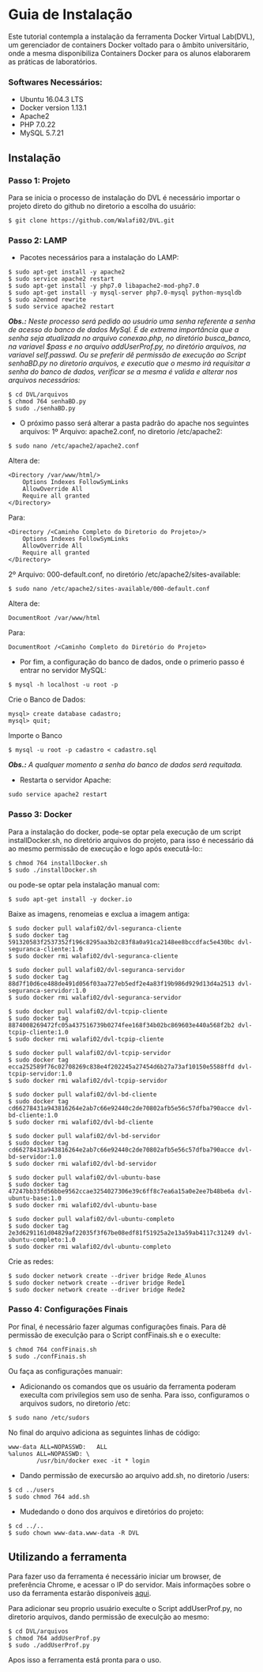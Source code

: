 # Guia de Instalação

Este tutorial contempla a instalação da ferramenta Docker Virtual Lab(DVL), um gerenciador de containers Docker voltado para o âmbito universitário, onde a mesma disponibiliza Containers Docker para os alunos elaborarem as práticas de laboratórios.

### Softwares Necessários:
- Ubuntu 16.04.3 LTS
- Docker version 1.13.1
- Apache2
- PHP 7.0.22
- MySQL 5.7.21

## Instalação

### Passo 1: Projeto
Para se inicia o processo de instalação do DVL é necessário importar o projeto direto do github no diretorio a escolha do usuário:
```
$ git clone https://github.com/Walafi02/DVL.git
```

### Passo 2: LAMP
- Pacotes necessários para a instalação do LAMP:
```
$ sudo apt-get install -y apache2
$ sudo service apache2 restart
$ sudo apt-get install -y php7.0 libapache2-mod-php7.0
$ sudo apt-get install -y mysql-server php7.0-mysql python-mysqldb
$ sudo a2enmod rewrite
$ sudo service apache2 restart
```

_**Obs.:** Neste processo será pedido ao usuário uma senha referente a senha de acesso do banco de dados MySql. É de extrema importância que a senha seja atualizada no arquivo conexao.php, no diretório busca_banco, na variavel $pass e no arquivo addUserProf.py, no diretório arquivos, na variavel self.passwd. Ou se preferir dê permissão de execução ao Script senhaBD.py no diretorio arquivos, e executio que o mesmo irá requisitar a senha do banco de dados, verificar se a mesma é valida e alterar nos arquivos necessários:_

```
$ cd DVL/arquivos
$ chmod 764 senhaBD.py
$ sudo ./senhaBD.py
```

- O próximo passo será alterar a pasta padrão do apache nos seguintes arquivos:
1º Arquivo: apache2.conf, no diretorio /etc/apache2:
```
$ sudo nano /etc/apache2/apache2.conf
```

Altera de:
```
<Directory /var/www/html/>
	Options Indexes FollowSymLinks
   	AllowOverride All
   	Require all granted
</Directory>
```
Para:
```
<Directory /<Caminho Completo do Diretorio do Projeto>/>
	Options Indexes FollowSymLinks
	AllowOverride All
	Require all granted
</Directory>
```
2º Arquivo: 000-default.conf, no diretório /etc/apache2/sites-available:
```
$ sudo nano /etc/apache2/sites-available/000-default.conf
```

Altera de:
```
DocumentRoot /var/www/html
```
Para:
```
DocumentRoot /<Caminho Completo do Diretório do Projeto>
```

- Por fim, a configuração do banco de dados, onde o primerio passo é entrar no servidor MySQL:
```
$ mysql -h localhost -u root -p
```

Crie o Banco de Dados:
```
mysql> create database cadastro;
mysql> quit;
```

Importe o Banco
```
$ mysql -u root -p cadastro < cadastro.sql
```

_**Obs.:** A qualquer momento a senha do banco de dados será requitada._

- Restarta o servidor Apache:
```
sudo service apache2 restart
```

### Passo 3: Docker
Para a instalação do docker, pode-se optar pela execução de um script installDocker.sh, no diretório arquivos do projeto, para isso é necessário dá ao mesmo permissão de execução e logo após executá-lo::
```
$ chmod 764 installDocker.sh
$ sudo ./installDocker.sh
```

ou pode-se optar pela instalação manual com:
```
$ sudo apt-get install -y docker.io
```

Baixe as imagens, renomeias e exclua a imagem antiga:
```
$ sudo docker pull walafi02/dvl-seguranca-cliente
$ sudo docker tag 591320583f2537352f196c8295aa3b2c83f8a0a91ca2148ee8bccdfac5e430bc dvl-seguranca-cliente:1.0
$ sudo docker rmi walafi02/dvl-seguranca-cliente

$ sudo docker pull walafi02/dvl-seguranca-servidor
$ sudo docker tag 88d7f10d6ce488de491d056f03aa727eb5edf2e4a83f19b986d929d13d4a2513 dvl-seguranca-servidor:1.0
$ sudo docker rmi walafi02/dvl-seguranca-servidor

$ sudo docker pull walafi02/dvl-tcpip-cliente
$ sudo docker tag 8874008269472fc05a437516739b0274fee168f34b02bc869603e440a568f2b2 dvl-tcpip-cliente:1.0
$ sudo docker rmi walafi02/dvl-tcpip-cliente

$ sudo docker pull walafi02/dvl-tcpip-servidor
$ sudo docker tag ecca252589f76c02708269c838e4f202245a27454d6b27a73af10150e5588ffd dvl-tcpip-servidor:1.0
$ sudo docker rmi walafi02/dvl-tcpip-servidor

$ sudo docker pull walafi02/dvl-bd-cliente
$ sudo docker tag cd66278431a943816264e2ab7c66e92440c2de70802afb5e56c57dfba790acce dvl-bd-cliente:1.0
$ sudo docker rmi walafi02/dvl-bd-cliente

$ sudo docker pull walafi02/dvl-bd-servidor
$ sudo docker tag cd66278431a943816264e2ab7c66e92440c2de70802afb5e56c57dfba790acce dvl-bd-servidor:1.0
$ sudo docker rmi walafi02/dvl-bd-servidor

$ sudo docker pull walafi02/dvl-ubuntu-base
$ sudo docker tag 47247bb33fd56bbe9562ccae3254027306e39c6ff8c7ea6a15a0e2ee7b48be6a dvl-ubuntu-base:1.0
$ sudo docker rmi walafi02/dvl-ubuntu-base

$ sudo docker pull walafi02/dvl-ubuntu-completo
$ sudo docker tag 2e3d6291161d04829af22035f3f67be08edf81f51925a2e13a59ab4117c31249 dvl-ubuntu-completo:1.0
$ sudo docker rmi walafi02/dvl-ubuntu-completo
```

Crie as redes:
```
$ sudo docker network create --driver bridge Rede_Alunos
$ sudo docker network create --driver bridge Rede1
$ sudo docker network create --driver bridge Rede2
```

### Passo 4: Configurações Finais
Por final, é necessário fazer algumas configurações finais. Para dê permissão de execulção para o Script confFinais.sh e o execulte:
```
$ chmod 764 confFinais.sh
$ sudo ./confFinais.sh
```

Ou faça as configurações manuair:
- Adicionando os comandos que os usuário da ferramenta poderam execulta com privilegios sem uso de senha. Para isso, configuramos o arquivos sudors, no diretorio /etc:
```
$ sudo nano /etc/sudors
```

No final do arquivo adiciona as seguintes linhas de código:
```
www-data ALL=NOPASSWD:   ALL
%alunos ALL=NOPASSWD: \
       	/usr/bin/docker exec -it * login
```

- Dando permissão de execursão ao arquivo add.sh, no diretorio /users:
```
$ cd ../users
$ sudo chmod 764 add.sh
```

- Mudedando o dono dos arquivos e diretórios do projeto:
```
$ cd ../..
$ sudo chown www-data.www-data -R DVL
```

## Utilizando a ferramenta

Para fazer uso da ferramenta é necessário iniciar um browser, de preferência Chrome, e acessar o IP do servidor. Mais informações sobre o uso da ferramenta estarão disponíveis [aqui](https://www.dropbox.com/s/lhrgwlskt2nyngy/TCC2WalafiFerreira.pdf?dl=0).

Para adicionar seu proprio usuário execulte o Script addUserProf.py, no diretorio arquivos, dando permissão de execulção ao mesmo:
```
$ cd DVL/arquivos
$ chmod 764 addUserProf.py
$ sudo ./addUserProf.py
```

Apos isso a ferramenta está pronta para o uso.
